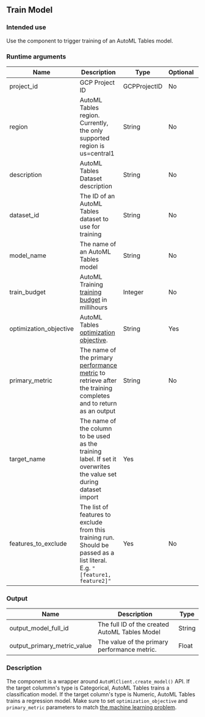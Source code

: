 ## Train Model
### Intended use
Use the component to trigger training of an AutoML Tables model.
### Runtime arguments
|Name|Description|Type|Optional|Default|
|----|-----------|----|--------|-------|
|project_id|GCP Project ID|GCPProjectID|No||
|region|AutoML Tables region. Currently, the only supported region is us=central1|String|No|us-central1|
|description|AutoML Tables Dataset description|String|No||
|dataset_id|The ID of an AutoML Tables dataset to use for training|String|No||
|model_name|The name of an AutoML Tables model|String|No||
|train_budget|AutoML Training [training budget](https://cloud.google.com/automl-tables/docs/models) in millihours|Integer|No||
|optimization_objective|AutoML Tables [optimization objective](https://cloud.google.com/automl-tables/docs/models).|String|Yes||
|primary_metric|The name of the primary [performance metric](https://cloud.google.com/automl-tables/docs/evaluate) to retrieve after the training completes and to return as an output|String|No|
|target_name|The name of the column to be used as the training label. If set it overwrites the value set during dataset import|Yes||
|features_to_exclude|The list of features to exclude from this training run. Should be passed as a list literal. E.g. `"[feature1, feature2]"`|Yes|No|


### Output

|Name|Description|Type|
|----|-----------|----|
|output_model_full_id|The full ID of the created AutoML Tables Model|String|
|output_primary_metric_value|The value of the primary performance metric.|Float|

### Description
The component is a wrapper around `AutoMlClient.create_model()` API. If the target colummn's type is Categorical, AutoML Tables trains a classification model. If the target column's type is Numeric, AutoML Tables trains a regression model. Make sure to set `optimization_objective` and `primary_metric` parameters to match [the machine learning problem](https://cloud.google.com/automl-tables/docs/problem-types).
